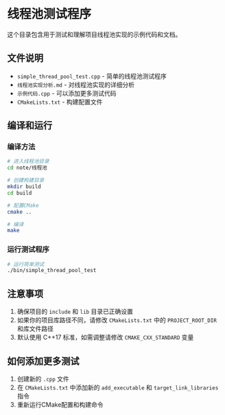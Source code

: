 # 线程池测试程序

这个目录包含用于测试和理解项目线程池实现的示例代码和文档。

## 文件说明

- `simple_thread_pool_test.cpp` - 简单的线程池测试程序
- `线程池实现分析.md` - 对线程池实现的详细分析
- `示例代码.cpp` - 可以添加更多测试代码
- `CMakeLists.txt` - 构建配置文件

## 编译和运行

### 编译方法

```bash
# 进入线程池目录
cd note/线程池

# 创建构建目录
mkdir build
cd build

# 配置CMake
cmake ..

# 编译
make
```

### 运行测试程序

```bash
# 运行简单测试
./bin/simple_thread_pool_test
```

## 注意事项

1. 确保项目的 `include` 和 `lib` 目录已正确设置
2. 如果你的项目库路径不同，请修改 `CMakeLists.txt` 中的 `PROJECT_ROOT_DIR` 和库文件路径
3. 默认使用 C++17 标准，如需调整请修改 `CMAKE_CXX_STANDARD` 变量

## 如何添加更多测试

1. 创建新的 `.cpp` 文件
2. 在 `CMakeLists.txt` 中添加新的 `add_executable` 和 `target_link_libraries` 指令
3. 重新运行CMake配置和构建命令 